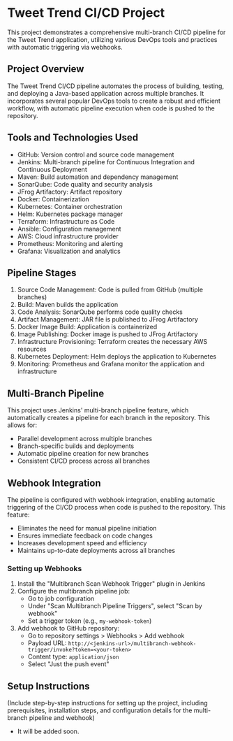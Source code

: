 # Tweet Trend CI/CD Project

This project demonstrates a comprehensive multi-branch CI/CD pipeline for the Tweet Trend application, utilizing various DevOps tools and practices with automatic triggering via webhooks.

## Project Overview

The Tweet Trend CI/CD pipeline automates the process of building, testing, and deploying a Java-based application across multiple branches. It incorporates several popular DevOps tools to create a robust and efficient workflow, with automatic pipeline execution when code is pushed to the repository.

## Tools and Technologies Used

- GitHub: Version control and source code management
- Jenkins: Multi-branch pipeline for Continuous Integration and Continuous Deployment
- Maven: Build automation and dependency management
- SonarQube: Code quality and security analysis
- JFrog Artifactory: Artifact repository
- Docker: Containerization
- Kubernetes: Container orchestration
- Helm: Kubernetes package manager
- Terraform: Infrastructure as Code
- Ansible: Configuration management
- AWS: Cloud infrastructure provider
- Prometheus: Monitoring and alerting
- Grafana: Visualization and analytics

## Pipeline Stages

1. Source Code Management: Code is pulled from GitHub (multiple branches)
2. Build: Maven builds the application
3. Code Analysis: SonarQube performs code quality checks
4. Artifact Management: JAR file is published to JFrog Artifactory
5. Docker Image Build: Application is containerized
6. Image Publishing: Docker image is pushed to JFrog Artifactory
7. Infrastructure Provisioning: Terraform creates the necessary AWS resources
8. Kubernetes Deployment: Helm deploys the application to Kubernetes
9. Monitoring: Prometheus and Grafana monitor the application and infrastructure

## Multi-Branch Pipeline

This project uses Jenkins' multi-branch pipeline feature, which automatically creates a pipeline for each branch in the repository. This allows for:

- Parallel development across multiple branches
- Branch-specific builds and deployments
- Automatic pipeline creation for new branches
- Consistent CI/CD process across all branches

## Webhook Integration

The pipeline is configured with webhook integration, enabling automatic triggering of the CI/CD process when code is pushed to the repository. This feature:

- Eliminates the need for manual pipeline initiation
- Ensures immediate feedback on code changes
- Increases development speed and efficiency
- Maintains up-to-date deployments across all branches

### Setting up Webhooks

1. Install the "Multibranch Scan Webhook Trigger" plugin in Jenkins
2. Configure the multibranch pipeline job:
   - Go to job configuration
   - Under "Scan Multibranch Pipeline Triggers", select "Scan by webhook"
   - Set a trigger token (e.g., `my-webhook-token`)
3. Add webhook to GitHub repository:
   - Go to repository settings > Webhooks > Add webhook
   - Payload URL: `http://<jenkins-url>/multibranch-webhook-trigger/invoke?token=<your-token>`
   - Content type: `application/json`
   - Select "Just the push event"

## Setup Instructions

(Include step-by-step instructions for setting up the project, including prerequisites, installation steps, and configuration details for the multi-branch pipeline and webhook)
- It will be added soon.